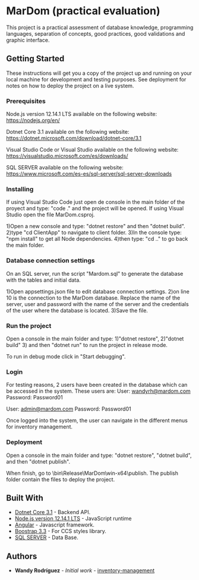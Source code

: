 # MarDom (practical evaluation)

This project is a practical assessment of database knowledge, programming languages, separation of concepts, good practices, good validations and graphic interface.

## Getting Started

These instructions will get you a copy of the project up and running on your local machine for development and testing purposes. See deployment for notes on how to deploy the project on a live system.

### Prerequisites

Node.js version 12.14.1 LTS available on the following website: https://nodejs.org/en/

Dotnet Core 3.1 available on the following website: https://dotnet.microsoft.com/download/dotnet-core/3.1

Visual Studio Code or Visual Studio available on the following website: https://visualstudio.microsoft.com/es/downloads/

SQL SERVER  available on the following website: https://www.microsoft.com/es-es/sql-server/sql-server-downloads


### Installing

If using Visual Studio Code just open de console in the main folder of the proyect and type: "code ." and the project will be opened.
If using Visual Studio open the file MarDom.csproj.

1)Open a new console and type: "dotnet restore" and then "dotnet build".
2)type "cd ClientApp" to navigate to client folder.
3)In the console type: "npm install" to get all Node dependencies.
4)then type: "cd .." to go back the main folder.


### Database connection settings

On an SQL server, run the script "Mardom.sql" to generate the database with the tables and initial data.

1)Open appsettings.json file to edit database connection settings. 
2)on line 10 is the connection to the MarDom database. Replace the name of the server, user and password with the name of the server and the credentials of the user where the database is located.
3)Save the file.

### Run the project

Open a console in the main folder and type:
1)"dotnet restore",
2)"dotnet build"
3) and then "dotnet run" to run the project in release mode.

To run in debug mode click in "Start debugging".

### Login

For testing reasons, 2 users have been created in the database which can be accessed in the system. These users are:
User: wandyrh@mardom.com 
Password: Password01

User: admin@mardom.com
Password: Password01

Once logged into the system, the user can navigate in the different menus for inventory management.

### Deployment

Open a console in the main folder and type:
"dotnet restore",
"dotnet build",
and then "dotnet publish".

When finish, go to \bin\Release\MarDom\win-x64\publish. The publish folder contain the files to deploy the project.

## Built With

* [Dotnet Core 3.1](http://www.dropwizard.io/1.0.2/docs/) - Backend API.
* [Node.js version 12.14.1 LTS](https://nodejs.org/en/) - JavaScript runtime
* [Angular](https://angular.io/docs) - Javascript framework.
* [Boostrap 3.3](https://getbootstrap.com/docs/3.3/) - For CCS styles library.
* [SQL SERVER](https://www.microsoft.com/es-es/sql-server/sql-server-downloads) - Data Base.

## Authors

* **Wandy Rodríguez** - *Initial work* - [inventory-management](https://github.com/Wandyrh/AngularCore3.1-inventory-management)





